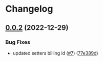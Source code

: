 # Changelog

## [0.0.2](https://github.com/cartyc/pubsec-declarative-toolkit/compare/landing-zone-v0.0.1...landing-zone-v0.0.2) (2022-12-29)


### Bug Fixes

* updated setters billing id ([#7](https://github.com/cartyc/pubsec-declarative-toolkit/issues/7)) ([77e389d](https://github.com/cartyc/pubsec-declarative-toolkit/commit/77e389dd2294462dbf706e263695baf715923888))
